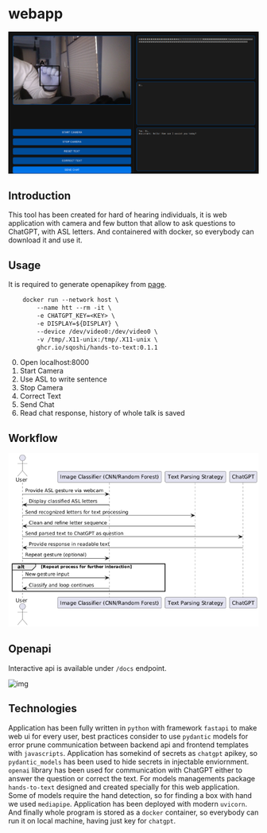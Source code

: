 # webapp

![img](https://github.com/sqoshi/hands-to-text/blob/master/webapp/example.png)

## Introduction

This tool has been created for hard of hearing individuals, it is web application with camera and few button that allow to ask questions to ChatGPT, with ASL letters. And containered with docker, so everybody can download it and use it.

## Usage

It is required to generate openapikey from [page](https://platform.openai.com/).

```shellscript
    docker run --network host \
        --name htt --rm -it \
        -e CHATGPT_KEY=<KEY> \
        -e DISPLAY=${DISPLAY} \
        --device /dev/video0:/dev/video0 \
        -v /tmp/.X11-unix:/tmp/.X11-unix \
        ghcr.io/sqoshi/hands-to-text:0.1.1
```

0. Open localhost:8000
1. Start Camera
2. Use ASL to write sentence
3. Stop Camera
4. Correct Text
5. Send Chat
6. Read chat response, history of whole talk is saved

## Workflow

![img](https://github.com/sqoshi/hands-to-text/blob/master/webapp/plant.png)


## Openapi

Interactive api is available under `/docs` endpoint.

![img](https://github.com/sqoshi/hands-to-text/blob/master/webapp/openapi.yml)

## Technologies

Application has been fully written in `python` with framework `fastapi` to make web ui for every user, best practices consider to use `pydantic` models for error prune communication between backend api and frontend templates with `javascripts`. Application has somekind of secrets as `chatgpt` apikey, so `pydantic_models` has been used to hide secrets in injectable enviornment. `openai` library has been used for communication with ChatGPT either to answer the question or correct the text. For models managements package `hands-to-text` designed and created specially for this web application. Some of models require the hand detection, so for finding a box with hand we used `mediapipe`. Application has been deployed with modern `uvicorn`. And finally whole program is stored as a `docker` container, so everybody can run it on local machine, having just key for `chatgpt`.
